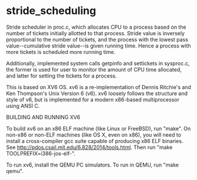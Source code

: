 # stride_scheduling

Stride scheduler in proc.c, which allocates CPU to a process based on the number of tickets initially allotted to that process. Stride value is inversely proportional to the number of tickets, and the process with the lowest pass value--cumulative stride value--is given running time. Hence a process with more tickets is scheduled more running time.

Additionally, implemented system calls getpinfo and settickets in sysproc.c, the former is used for user to monitor the amount of CPU time allocated, and latter for setting the tickets for a process.

This is based on XV6 OS. xv6 is a re-implementation of Dennis Ritchie's and Ken Thompson's Unix
Version 6 (v6).  xv6 loosely follows the structure and style of v6,
but is implemented for a modern x86-based multiprocessor using ANSI C.

BUILDING AND RUNNING XV6

To build xv6 on an x86 ELF machine (like Linux or FreeBSD), run "make".
On non-x86 or non-ELF machines (like OS X, even on x86), you will
need to install a cross-compiler gcc suite capable of producing x86 ELF
binaries.  See http://pdos.csail.mit.edu/6.828/2014/tools.html.
Then run "make TOOLPREFIX=i386-jos-elf-".

To run xv6, install the QEMU PC simulators.  To run in QEMU, run "make qemu".
